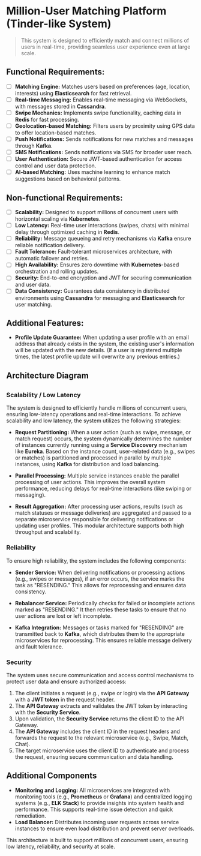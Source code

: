 # Million-User Matching Platform (Tinder-like System)

> This system is designed to efficiently match and connect millions of users in real-time, providing seamless user experience even at large scale.

## Functional Requirements:

- [ ] **Matching Engine:** Matches users based on preferences (age, location, interests) using **Elasticsearch** for fast retrieval.
- [ ] **Real-time Messaging:** Enables real-time messaging via WebSockets, with messages stored in **Cassandra**.
- [ ] **Swipe Mechanics:** Implements swipe functionality, caching data in **Redis** for fast processing.
- [ ] **Geolocation-based Matching:** Filters users by proximity using GPS data to offer location-based matches.
- [ ] **Push Notifications:** Sends notifications for new matches and messages through **Kafka**.
- [ ] **SMS Notifications:** Sends notifications via SMS for broader user reach.
- [ ] **User Authentication:** Secure JWT-based authentication for access control and user data protection.
- [ ] **AI-based Matching:** Uses machine learning to enhance match suggestions based on behavioral patterns.

## Non-functional Requirements:

- [ ] **Scalability:** Designed to support millions of concurrent users with horizontal scaling via **Kubernetes**.
- [ ] **Low Latency:** Real-time user interactions (swipes, chats) with minimal delay through optimized caching in **Redis**.
- [ ] **Reliability:** Message queueing and retry mechanisms via **Kafka** ensure reliable notification delivery.
- [ ] **Fault Tolerance:** Fault-tolerant microservices architecture, with automatic failover and retries.
- [ ] **High Availability:** Ensures zero downtime with **Kubernetes**-based orchestration and rolling updates.
- [ ] **Security:** End-to-end encryption and JWT for securing communication and user data.
- [ ] **Data Consistency:** Guarantees data consistency in distributed environments using **Cassandra** for messaging and **Elasticsearch** for user matching.

## Additional Features:

- **Profile Update Guarantee:** When updating a user profile with an email address that already exists in the system, the existing user's information will be updated with the new details. (If a user is registered multiple times, the latest profile update will overwrite any previous entries.)

## Architecture Diagram

##

### Scalability / Low Latency

The system is designed to efficiently handle millions of concurrent users, ensuring low-latency operations and real-time interactions. To achieve scalability and low latency, the system utilizes the following strategies:

- **Request Partitioning:** When a user action (such as swipe, message, or match request) occurs, the system dynamically determines the number of instances currently running using a **Service Discovery** mechanism like **Eureka**. Based on the instance count, user-related data (e.g., swipes or matches) is partitioned and processed in parallel by multiple instances, using **Kafka** for distribution and load balancing.
  
- **Parallel Processing:** Multiple service instances enable the parallel processing of user actions. This improves the overall system performance, reducing delays for real-time interactions (like swiping or messaging).
  
- **Result Aggregation:** After processing user actions, results (such as match statuses or message deliveries) are aggregated and passed to a separate microservice responsible for delivering notifications or updating user profiles. This modular architecture supports both high throughput and scalability.

### Reliability

To ensure high reliability, the system includes the following components:

- **Sender Service:** When delivering notifications or processing actions (e.g., swipes or messages), if an error occurs, the service marks the task as "RESENDING." This allows for reprocessing and ensures data consistency.
  
- **Rebalancer Service:** Periodically checks for failed or incomplete actions marked as "RESENDING." It then retries these tasks to ensure that no user actions are lost or left incomplete.
  
- **Kafka Integration:** Messages or tasks marked for "RESENDING" are transmitted back to **Kafka**, which distributes them to the appropriate microservices for reprocessing. This ensures reliable message delivery and fault tolerance.

### Security

The system uses secure communication and access control mechanisms to protect user data and ensure authorized access:

1. The client initiates a request (e.g., swipe or login) via the **API Gateway** with a **JWT token** in the request header.
2. The **API Gateway** extracts and validates the JWT token by interacting with the **Security Service**.
3. Upon validation, the **Security Service** returns the client ID to the API Gateway.
4. The **API Gateway** includes the client ID in the request headers and forwards the request to the relevant microservice (e.g., Swipe, Match, Chat).
5. The target microservice uses the client ID to authenticate and process the request, ensuring secure communication and data handling.

## Additional Components

- **Monitoring and Logging:** All microservices are integrated with monitoring tools (e.g., **Prometheus** or **Grafana**) and centralized logging systems (e.g., **ELK Stack**) to provide insights into system health and performance. This supports real-time issue detection and quick remediation.
- **Load Balancer:** Distributes incoming user requests across service instances to ensure even load distribution and prevent server overloads.

This architecture is built to support millions of concurrent users, ensuring low latency, reliability, and security at scale.
